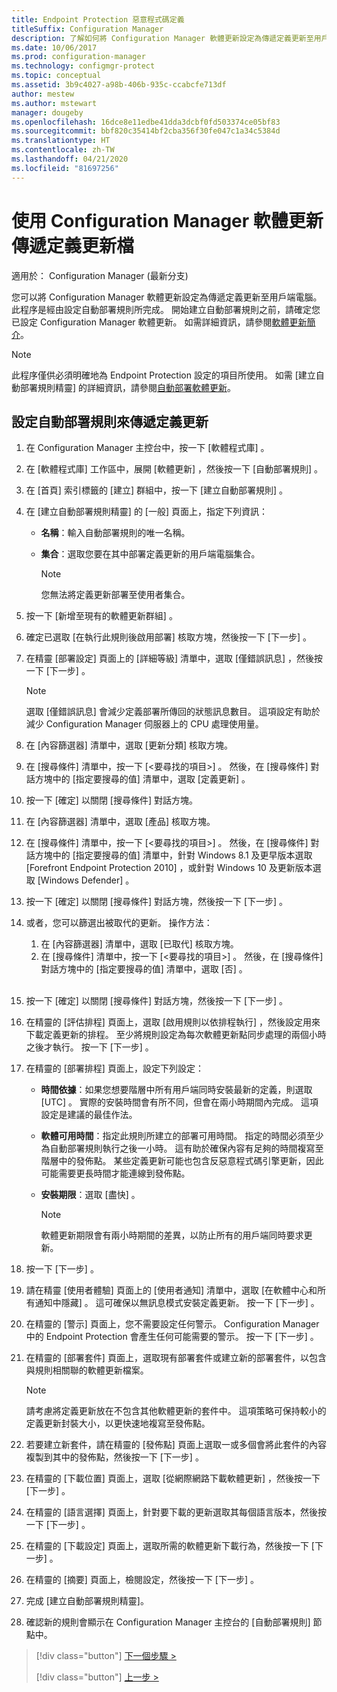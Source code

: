 ```yaml
---
title: Endpoint Protection 惡意程式碼定義
titleSuffix: Configuration Manager
description: 了解如何將 Configuration Manager 軟體更新設定為傳遞定義更新至用戶端電腦。
ms.date: 10/06/2017
ms.prod: configuration-manager
ms.technology: configmgr-protect
ms.topic: conceptual
ms.assetid: 3b9c4027-a98b-406b-935c-ccabcfe713df
author: mestew
ms.author: mstewart
manager: dougeby
ms.openlocfilehash: 16dce8e11edbe41dda3dcbf0fd503374ce05bf83
ms.sourcegitcommit: bbf820c35414bf2cba356f30fe047c1a34c5384d
ms.translationtype: HT
ms.contentlocale: zh-TW
ms.lasthandoff: 04/21/2020
ms.locfileid: "81697256"
---
```

#  <a name="using-configuration-manager-software-updates-to-deliver-definition-updates"></a>使用 Configuration Manager 軟體更新傳遞定義更新檔

適用於：  Configuration Manager (最新分支)


 您可以將 Configuration Manager 軟體更新設定為傳遞定義更新至用戶端電腦。 此程序是經由設定自動部署規則所完成。 開始建立自動部署規則之前，請確定您已設定 Configuration Manager 軟體更新。 如需詳細資訊，請參閱[軟體更新簡介](../../sum/understand/software-updates-introduction.md)。

> [!NOTE]
>  此程序僅供必須明確地為 Endpoint Protection 設定的項目所使用。 如需 [建立自動部署規則精靈] 的詳細資訊，請參閱[自動部署軟體更新](../../sum/deploy-use/automatically-deploy-software-updates.md)。

## <a name="to-configure-an-automatic-deployment-rule-to-deliver-definition-updates"></a>設定自動部署規則來傳遞定義更新

1. 在 Configuration Manager 主控台中，按一下 [軟體程式庫]  。

2. 在 [軟體程式庫]  工作區中，展開 [軟體更新]  ，然後按一下 [自動部署規則]  。

3. 在 [首頁]  索引標籤的 [建立]  群組中，按一下 [建立自動部署規則]  。

4. 在 [建立自動部署規則精靈]  的 [一般]  頁面上，指定下列資訊：

   -   **名稱**：輸入自動部署規則的唯一名稱。

   -   **集合**：選取您要在其中部署定義更新的用戶端電腦集合。

       > [!NOTE]
       >  您無法將定義更新部署至使用者集合。

5. 按一下 [新增至現有的軟體更新群組]  。

6. 確定已選取 [在執行此規則後啟用部署]   核取方塊，然後按一下 [下一步]  。

7. 在精靈 [部署設定]  頁面上的 [詳細等級]  清單中，選取 [僅錯誤訊息]  ，然後按一下 [下一步]  。

   > [!NOTE]
   >  選取 [僅錯誤訊息]  會減少定義部署所傳回的狀態訊息數目。 這項設定有助於減少 Configuration Manager 伺服器上的 CPU 處理使用量。

8. 在 [內容篩選器]  清單中，選取 [更新分類]  核取方塊。

9. 在 [搜尋條件]  清單中，按一下 [<要尋找的項目\>]  。 然後，在 [搜尋條件]  對話方塊中的 [指定要搜尋的值]  清單中，選取 [定義更新]  。

10. 按一下 [確定]  以關閉 [搜尋條件]  對話方塊。

11. 在 [內容篩選器]  清單中，選取 [產品]  核取方塊。

12. 在 [搜尋條件]  清單中，按一下 [<要尋找的項目\>]  。 然後，在 [搜尋條件]  對話方塊中的 [指定要搜尋的值]  清單中，針對 Windows 8.1 及更早版本選取 [Forefront Endpoint Protection 2010]  ，或針對 Windows 10 及更新版本選取 [Windows Defender]  。

13. 按一下 [確定]  以關閉 [搜尋條件]  對話方塊，然後按一下 [下一步]  。

14. 或者，您可以篩選出被取代的更新。   操作方法：
    1.  在 [內容篩選器]  清單中，選取 [已取代]  核取方塊。
    2.  在 [搜尋條件]  清單中，按一下 [<要尋找的項目\>]  。 然後，在 [搜尋條件]  對話方塊中的 [指定要搜尋的值]  清單中，選取 [否]  。  <br><br>

15. 按一下 [確定]  以關閉 [搜尋條件]  對話方塊，然後按一下 [下一步]  。

16. 在精靈的 [評估排程]  頁面上，選取 [啟用規則以依排程執行]  ，然後設定用來下載定義更新的排程。 至少將規則設定為每次軟體更新點同步處理的兩個小時之後才執行。 按一下 [下一步]  。

17. 在精靈的 [部署排程]  頁面上，設定下列設定：

    -   **時間依據**：如果您想要階層中所有用戶端同時安裝最新的定義，則選取 [UTC]  。 實際的安裝時間會有所不同，但會在兩小時期間內完成。 這項設定是建議的最佳作法。

    -   **軟體可用時間**：指定此規則所建立的部署可用時間。 指定的時間必須至少為自動部署規則執行之後一小時。 這有助於確保內容有足夠的時間複寫至階層中的發佈點。 某些定義更新可能也包含反惡意程式碼引擎更新，因此可能需要更長時間才能連線到發佈點。

    -   **安裝期限**：選取 [盡快]  。

        > [!NOTE]
        >  軟體更新期限會有兩小時期間的差異，以防止所有的用戶端同時要求更新。

18. 按一下 [下一步]  。

19. 請在精靈 [使用者體驗]  頁面上的 [使用者通知]  清單中，選取 [在軟體中心和所有通知中隱藏]  。   這可確保以無訊息模式安裝定義更新。 按一下 [下一步]  。

20. 在精靈的 [警示]  頁面上，您不需要設定任何警示。 Configuration Manager 中的 Endpoint Protection 會產生任何可能需要的警示。 按一下 [下一步]  。

21. 在精靈的 [部署套件]  頁面上，選取現有部署套件或建立新的部署套件，以包含與規則相關聯的軟體更新檔案。

    > [!NOTE]
    >  請考慮將定義更新放在不包含其他軟體更新的套件中。 這項策略可保持較小的定義更新封裝大小，以更快速地複寫至發佈點。

22. 若要建立新套件，請在精靈的 [發佈點]  頁面上選取一或多個會將此套件的內容複製到其中的發佈點，然後按一下 [下一步]  。

23. 在精靈的 [下載位置]  頁面上，選取 [從網際網路下載軟體更新]  ，然後按一下 [下一步]  。

24. 在精靈的 [語言選擇]  頁面上，針對要下載的更新選取其每個語言版本，然後按一下 [下一步]  。

25. 在精靈的 [下載設定]  頁面上，選取所需的軟體更新下載行為，然後按一下 [下一步]  。

26. 在精靈的 [摘要]  頁面上，檢閱設定，然後按一下 [下一步]  。

26. 完成 [建立自動部署規則精靈]。

27. 確認新的規則會顯示在 Configuration Manager 主控台的 [自動部署規則]  節點中。


> [!div class="button"]
> [下一個步驟 >](endpoint-antimalware-policies.md)
> 
> [!div class="button"]
> [上一步 >](endpoint-configure-alerts.md)
